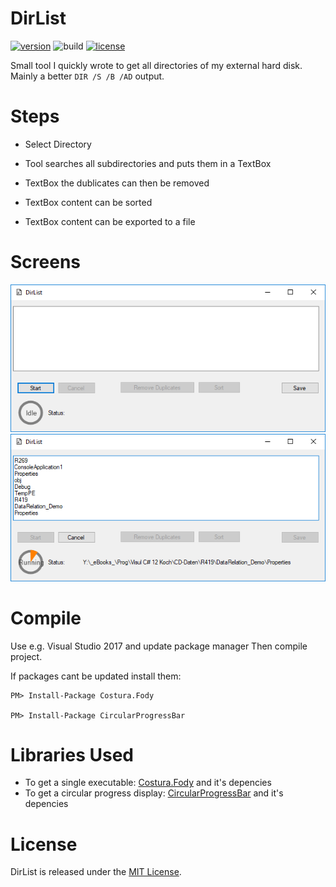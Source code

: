 # DirList
[![version](https://img.shields.io/badge/version-v1.0.0-blue.svg)](https://github.com/avogelba/DirList/releases)
![build](https://img.shields.io/badge/build-passed-green.svg)
[![license](https://img.shields.io/badge/license-MIT-green.svg)](https://github.com/avogelba/DirList/blob/master/LICENSE)

Small tool I quickly wrote to get all directories of my external hard disk. Mainly a better ```DIR /S /B /AD``` output.

# Steps
 - Select Directory
 - Tool searches all subdirectories and puts them in a TextBox

 - TextBox the dublicates can then be removed
 - TextBox content can be sorted
 - TextBox content can be exported to a file

# Screens
![Main_Screen](main_screen.png)
![Running_Screen](running_screen.png)

# Compile
Use e.g. Visual Studio 2017 and update package manager
Then compile project.

If packages cant be updated install them:

    PM> Install-Package Costura.Fody

    PM> Install-Package CircularProgressBar


# Libraries Used
- To get a single executable: [Costura.Fody](https://www.nuget.org/packages/Costura.Fody/) and it's depencies
- To get a circular progress display: [CircularProgressBar](https://www.nuget.org/packages/CircularProgressBar/) and it's depencies

# License
DirList is released under the [MIT License](https://opensource.org/licenses/MIT).